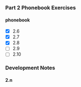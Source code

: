 ### Part 2 Phonebook Exercises

#### phonebook
- [x] 2.6
- [x] 2.7
- [x] 2.8
- [ ] 2.9
- [ ] 2.10

### Development Notes
#### 2.n